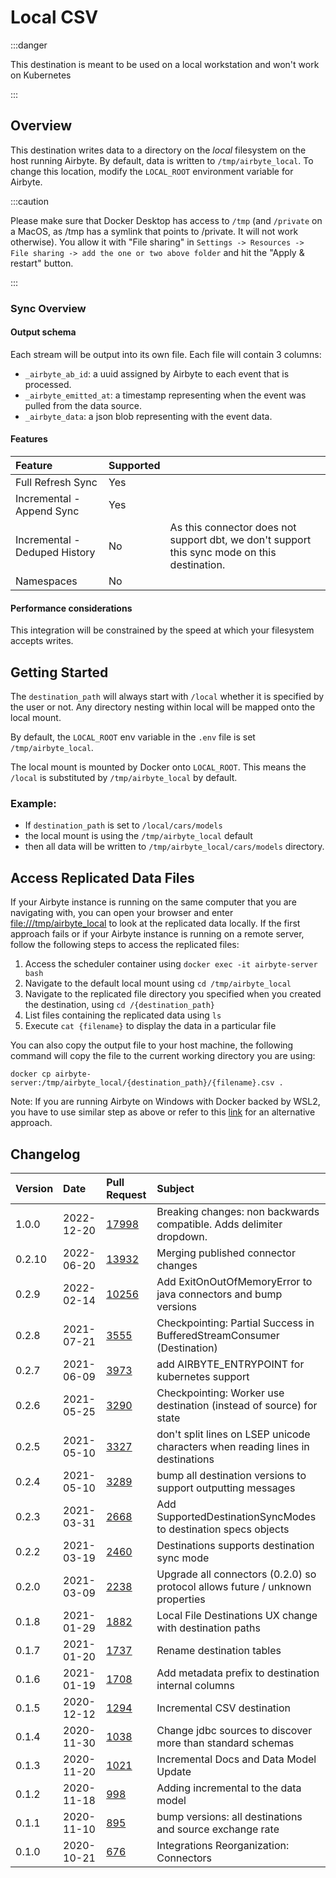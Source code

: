 # Local CSV

:::danger

This destination is meant to be used on a local workstation and won't work on Kubernetes

:::

## Overview

This destination writes data to a directory on the _local_ filesystem on the host running Airbyte. By default, data is written to `/tmp/airbyte_local`. To change this location, modify the `LOCAL_ROOT` environment variable for Airbyte.

:::caution

Please make sure that Docker Desktop has access to `/tmp` (and `/private` on a MacOS, as /tmp has a symlink that points to /private. It will not work otherwise). You allow it with "File sharing" in `Settings -> Resources -> File sharing -> add the one or two above folder` and hit the "Apply & restart" button.

:::

### Sync Overview

#### Output schema

Each stream will be output into its own file. Each file will contain 3 columns:

* `_airbyte_ab_id`: a uuid assigned by Airbyte to each event that is processed.
* `_airbyte_emitted_at`: a timestamp representing when the event was pulled from the data source.
* `_airbyte_data`: a json blob representing with the event data.

#### Features

| Feature | Supported |  |
| :--- | :--- | :--- |
| Full Refresh Sync | Yes |  |
| Incremental - Append Sync | Yes |  |
| Incremental - Deduped History | No | As this connector does not support dbt, we don't support this sync mode on this destination. |
| Namespaces | No |  |

#### Performance considerations

This integration will be constrained by the speed at which your filesystem accepts writes.

## Getting Started

The `destination_path` will always start with `/local` whether it is specified by the user or not. Any directory nesting within local will be mapped onto the local mount.

By default, the `LOCAL_ROOT` env variable in the `.env` file is set `/tmp/airbyte_local`.

The local mount is mounted by Docker onto `LOCAL_ROOT`. This means the `/local` is substituted by `/tmp/airbyte_local` by default.

### Example:

* If `destination_path` is set to `/local/cars/models`
* the local mount is using the `/tmp/airbyte_local` default
* then all data will be written to `/tmp/airbyte_local/cars/models` directory.

## Access Replicated Data Files

If your Airbyte instance is running on the same computer that you are navigating with, you can open your browser and enter [file:///tmp/airbyte\_local](file:///tmp/airbyte_local) to look at the replicated data locally. If the first approach fails or if your Airbyte instance is running on a remote server, follow the following steps to access the replicated files:

1. Access the scheduler container using `docker exec -it airbyte-server bash`
2. Navigate to the default local mount using `cd /tmp/airbyte_local`
3. Navigate to the replicated file directory you specified when you created the destination, using `cd /{destination_path}`
4. List files containing the replicated data using `ls`
5. Execute `cat {filename}` to display the data in a particular file

You can also copy the output file to your host machine, the following command will copy the file to the current working directory you are using:

```text
docker cp airbyte-server:/tmp/airbyte_local/{destination_path}/{filename}.csv .
```

Note: If you are running Airbyte on Windows with Docker backed by WSL2, you have to use similar step as above or refer to this [link](../../operator-guides/locating-files-local-destination.md) for an alternative approach.

## Changelog

| Version | Date       | Pull Request                                             | Subject                                                                         |
|:--------|:-----------|:---------------------------------------------------------|:--------------------------------------------------------------------------------|
| 1.0.0   | 2022-12-20 | [17998](https://github.com/airbytehq/airbyte/pull/17998) | Breaking changes: non backwards compatible. Adds delimiter dropdown.            |
| 0.2.10  | 2022-06-20 | [13932](https://github.com/airbytehq/airbyte/pull/13932) | Merging published connector changes                                             |
| 0.2.9   | 2022-02-14 | [10256](https://github.com/airbytehq/airbyte/pull/10256) | Add ExitOnOutOfMemoryError to java connectors and bump versions                 |
| 0.2.8   | 2021-07-21 | [3555](https://github.com/airbytehq/airbyte/pull/3555)   | Checkpointing: Partial Success in BufferedStreamConsumer (Destination)          |
| 0.2.7   | 2021-06-09 | [3973](https://github.com/airbytehq/airbyte/pull/3973)   | add AIRBYTE_ENTRYPOINT for kubernetes support                                   |
| 0.2.6   | 2021-05-25 | [3290](https://github.com/airbytehq/airbyte/pull/3290)   | Checkpointing: Worker use destination (instead of source) for state             |
| 0.2.5   | 2021-05-10 | [3327](https://github.com/airbytehq/airbyte/pull/3327)   | don't split lines on LSEP unicode characters when reading lines in destinations |
| 0.2.4   | 2021-05-10 | [3289](https://github.com/airbytehq/airbyte/pull/3289)   | bump all destination versions to support outputting messages                    |
| 0.2.3   | 2021-03-31 | [2668](https://github.com/airbytehq/airbyte/pull/2668)   | Add SupportedDestinationSyncModes to destination specs objects                  |
| 0.2.2   | 2021-03-19 | [2460](https://github.com/airbytehq/airbyte/pull/2460)   | Destinations supports destination sync mode                                     |
| 0.2.0   | 2021-03-09 | [2238](https://github.com/airbytehq/airbyte/pull/2238)   | Upgrade all connectors (0.2.0) so protocol allows future / unknown properties   |
| 0.1.8   | 2021-01-29 | [1882](https://github.com/airbytehq/airbyte/pull/1882)   | Local File Destinations UX change with destination paths                        |
| 0.1.7   | 2021-01-20 | [1737](https://github.com/airbytehq/airbyte/pull/1737)   | Rename destination tables                                                       |
| 0.1.6   | 2021-01-19 | [1708](https://github.com/airbytehq/airbyte/pull/1708)   | Add metadata prefix to destination internal columns                             |
| 0.1.5   | 2020-12-12 | [1294](https://github.com/airbytehq/airbyte/pull/1294)   | Incremental CSV destination                                                     |
| 0.1.4   | 2020-11-30 | [1038](https://github.com/airbytehq/airbyte/pull/1038)   | Change jdbc sources to discover more than standard schemas                      |
| 0.1.3   | 2020-11-20 | [1021](https://github.com/airbytehq/airbyte/pull/1021)   | Incremental Docs and Data Model Update                                          |
| 0.1.2   | 2020-11-18 | [998](https://github.com/airbytehq/airbyte/pull/998)     | Adding incremental to the data model                                            |
| 0.1.1   | 2020-11-10 | [895](https://github.com/airbytehq/airbyte/pull/895)     | bump versions: all destinations and source exchange rate                        |
| 0.1.0   | 2020-10-21 | [676](https://github.com/airbytehq/airbyte/pull/676)     | Integrations Reorganization: Connectors                                         |


